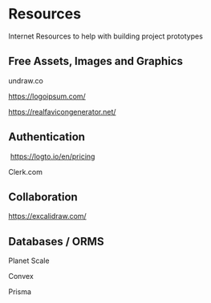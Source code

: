 # Resources
Internet Resources to help with building project prototypes

## Free Assets, Images and Graphics

undraw.co

https://logoipsum.com/

https://realfavicongenerator.net/


## Authentication


 https://logto.io/en/pricing

Clerk.com


## Collaboration

https://excalidraw.com/


## Databases / ORMS

Planet Scale

Convex

Prisma



